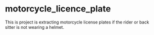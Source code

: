 # motorcycle_licence_plate
This is project is extracting motorcycle license plates if the rider or back sitter is not wearing a helmet.
